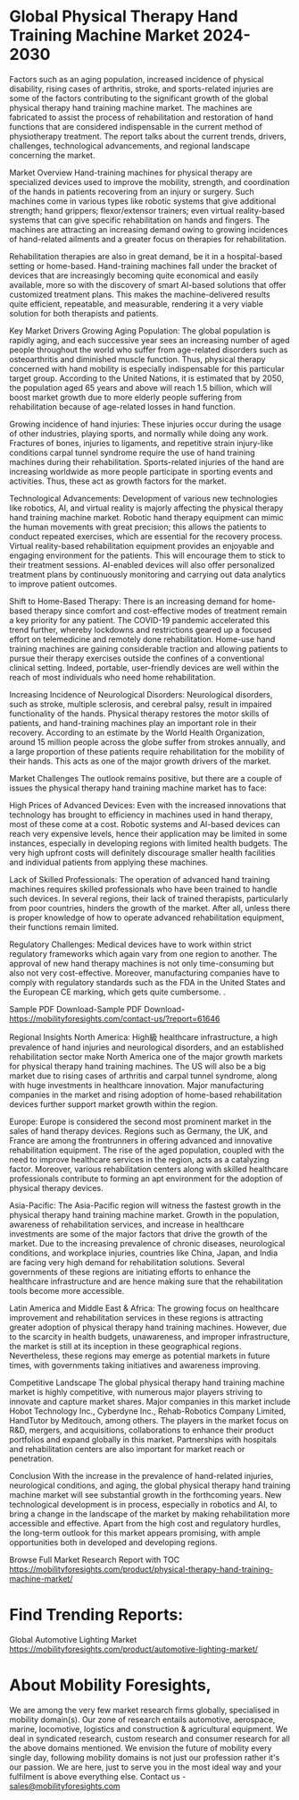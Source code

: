 # Global Physical Therapy Hand Training Machine Market 2024-2030
Factors such as an aging population, increased incidence of physical disability, rising cases of arthritis, stroke, and sports-related injuries are some of the factors contributing to the significant growth of the global physical therapy hand training machine market. The machines are fabricated to assist the process of rehabilitation and restoration of hand functions that are considered indispensable in the current method of physiotherapy treatment. The report talks about the current trends, drivers, challenges, technological advancements, and regional landscape concerning the market.

Market Overview
Hand-training machines for physical therapy are specialized devices used to improve the mobility, strength, and coordination of the hands in patients recovering from an injury or surgery. Such machines come in various types like robotic systems that give additional strength; hand grippers; flexor/extensor trainers; even virtual reality-based systems that can give specific rehabilitation on hands and fingers. The machines are attracting an increasing demand owing to growing incidences of hand-related ailments and a greater focus on therapies for rehabilitation.

Rehabilitation therapies are also in great demand, be it in a hospital-based setting or home-based. Hand-training machines fall under the bracket of devices that are increasingly becoming quite economical and easily available, more so with the discovery of smart AI-based solutions that offer customized treatment plans. This makes the machine-delivered results quite efficient, repeatable, and measurable, rendering it a very viable solution for both therapists and patients.

Key Market Drivers Growing Aging Population: The global population is rapidly aging, and each successive year sees an increasing number of aged people throughout the world who suffer from age-related disorders such as osteoarthritis and diminished muscle function. Thus, physical therapy concerned with hand mobility is especially indispensable for this particular target group. According to the United Nations, it is estimated that by 2050, the population aged 65 years and above will reach 1.5 billion, which will boost market growth due to more elderly people suffering from rehabilitation because of age-related losses in hand function.

Growing incidence of hand injuries: These injuries occur during the usage of other industries, playing sports, and normally while doing any work. Fractures of bones, injuries to ligaments, and repetitive strain injury-like conditions carpal tunnel syndrome require the use of hand training machines during their rehabilitation. Sports-related injuries of the hand are increasing worldwide as more people participate in sporting events and activities. Thus, these act as growth factors for the market.

Technological Advancements: Development of various new technologies like robotics, AI, and virtual reality is majorly affecting the physical therapy hand training machine market. Robotic hand therapy equipment can mimic the human movements with great precision; this allows the patients to conduct repeated exercises, which are essential for the recovery process. Virtual reality-based rehabilitation equipment provides an enjoyable and engaging environment for the patients. This will encourage them to stick to their treatment sessions. AI-enabled devices will also offer personalized treatment plans by continuously monitoring and carrying out data analytics to improve patient outcomes.

Shift to Home-Based Therapy: There is an increasing demand for home-based therapy since comfort and cost-effective modes of treatment remain a key priority for any patient. The COVID-19 pandemic accelerated this trend further, whereby lockdowns and restrictions geared up a focused effort on telemedicine and remotely done rehabilitation. Home-use hand training machines are gaining considerable traction and allowing patients to pursue their therapy exercises outside the confines of a conventional clinical setting. Indeed, portable, user-friendly devices are well within the reach of most individuals who need home rehabilitation.

Increasing Incidence of Neurological Disorders: Neurological disorders, such as stroke, multiple sclerosis, and cerebral palsy, result in impaired functionality of the hands. Physical therapy restores the motor skills of patients, and hand-training machines play an important role in their recovery. According to an estimate by the World Health Organization, around 15 million people across the globe suffer from strokes annually, and a large proportion of these patients require rehabilitation for the mobility of their hands. This acts as one of the major growth drivers of the market.

Market Challenges
The outlook remains positive, but there are a couple of issues the physical therapy hand training machine market has to face:

High Prices of Advanced Devices: Even with the increased innovations that technology has brought to efficiency in machines used in hand therapy, most of these come at a cost. Robotic systems and AI-based devices can reach very expensive levels, hence their application may be limited in some instances, especially in developing regions with limited health budgets. The very high upfront costs will definitely discourage smaller health facilities and individual patients from applying these machines.

Lack of Skilled Professionals: The operation of advanced hand training machines requires skilled professionals who have been trained to handle such devices. In several regions, their lack of trained therapists, particularly from poor countries, hinders the growth of the market. After all, unless there is proper knowledge of how to operate advanced rehabilitation equipment, their functions remain limited.

Regulatory Challenges: Medical devices have to work within strict regulatory frameworks which again vary from one region to another. The approval of new hand therapy machines is not only time-consuming but also not very cost-effective. Moreover, manufacturing companies have to comply with regulatory standards such as the FDA in the United States and the European CE marking, which gets quite cumbersome. .


Sample PDF Download-Sample PDF Download- https://mobilityforesights.com/contact-us/?report=61646



Regional Insights
North America: High級 healthcare infrastructure, a high prevalence of hand injuries and neurological disorders, and an established rehabilitation sector make North America one of the major growth markets for physical therapy hand training machines. The US will also be a big market due to rising cases of arthritis and carpal tunnel syndrome, along with huge investments in healthcare innovation. Major manufacturing companies in the market and rising adoption of home-based rehabilitation devices further support market growth within the region.

Europe: Europe is considered the second most prominent market in the sales of hand therapy devices. Regions such as Germany, the UK, and France are among the frontrunners in offering advanced and innovative rehabilitation equipment. The rise of the aged population, coupled with the need to improve healthcare services in the region, acts as a catalyzing factor. Moreover, various rehabilitation centers along with skilled healthcare professionals contribute to forming an apt environment for the adoption of physical therapy devices.

Asia-Pacific: The Asia-Pacific region will witness the fastest growth in the physical therapy hand training machine market. Growth in the population, awareness of rehabilitation services, and increase in healthcare investments are some of the major factors that drive the growth of the market. Due to the increasing prevalence of chronic diseases, neurological conditions, and workplace injuries, countries like China, Japan, and India are facing very high demand for rehabilitation solutions. Several governments of these regions are initiating efforts to enhance the healthcare infrastructure and are hence making sure that the rehabilitation tools become more accessible.

Latin America and Middle East & Africa: The growing focus on healthcare improvement and rehabilitation services in these regions is attracting greater adoption of physical therapy hand training machines. However, due to the scarcity in health budgets, unawareness, and improper infrastructure, the market is still at its inception in these geographical regions. Nevertheless, these regions may emerge as potential markets in future times, with governments taking initiatives and awareness improving.

Competitive Landscape
The global physical therapy hand training machine market is highly competitive, with numerous major players striving to innovate and capture market shares. Major companies in this market include Hobot Technology Inc., Cyberdyne Inc., Rehab-Robotics Company Limited, HandTutor by Meditouch, among others. The players in the market focus on R&D, mergers, and acquisitions, collaborations to enhance their product portfolios and expand globally in this market. Partnerships with hospitals and rehabilitation centers are also important for market reach or penetration.

Conclusion
With the increase in the prevalence of hand-related injuries, neurological conditions, and aging, the global physical therapy hand training machine market will see substantial growth in the forthcoming years. New technological development is in process, especially in robotics and AI, to bring a change in the landscape of the market by making rehabilitation more accessible and effective. Apart from the high cost and regulatory hurdles, the long-term outlook for this market appears promising, with ample opportunities both in developed and developing regions.




Browse Full Market Research Report with TOC
https://mobilityforesights.com/product/physical-therapy-hand-training-machine-market/





# Find Trending Reports:
Global Automotive Lighting Market https://mobilityforesights.com/product/automotive-lighting-market/





# About Mobility Foresights,
We are among the very few market research firms globally, specialised in mobility domain(s). Our zone of research entails automotive, aerospace, marine, locomotive, logistics and construction & agricultural equipment. We deal in syndicated research, custom research and consumer research for all the above domains mentioned.
We envision the future of mobility every single day, following mobility domains is not just our profession rather it's our passion. We are here, just to serve you in the most ideal way and your fulfilment is above everything else. Contact us -  sales@mobilityforesights.com 




